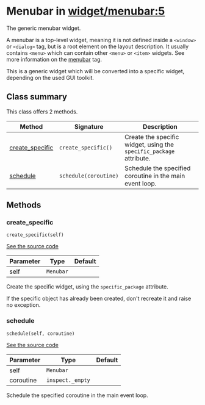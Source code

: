 # Menubar in [widget/menubar:5](../raw/widget/menubar.html#L5)

The generic menubar widget.

A menubar is a top-level widget, meaning it is not defined inside a
`<window>` or `<dialog>` tag, but is a root element on the layout
description.  It usually contains `<menu>` which can contain other
`<menu>` or `<item>` widgets.  See more information on the
[menubar](/layout/tag/menubar.md) tag.

This is a generic widget which will be converted into a specific widget,
depending on the used GUI toolkit.

## Class summary

This class offers 2 methods.

| Method | Signature | Description |
| ------ | --------- | ----------- |
| [create_specific](#create_specific) | `create_specific()` | Create the specific widget, using the `specific_package` attribute. |
| [schedule](#schedule) | `schedule(coroutine)` | Schedule the specified coroutine in the main event loop. |

## Methods

### create_specific

`create_specific(self)`

[See the source code](../raw/widget/menubar.html#L30)

| Parameter | Type | Default |
| --------- | ---- | ------- |
| self | `Menubar` |  |

Create the specific widget, using the `specific_package` attribute.

If the specific object has already been created, don't recreate it and
raise no exception.

### schedule

`schedule(self, coroutine)`

[See the source code](../raw/widget/menubar.html#L75)

| Parameter | Type | Default |
| --------- | ---- | ------- |
| self | `Menubar` |  |
| coroutine | `inspect._empty` |  |

Schedule the specified coroutine in the main event loop.